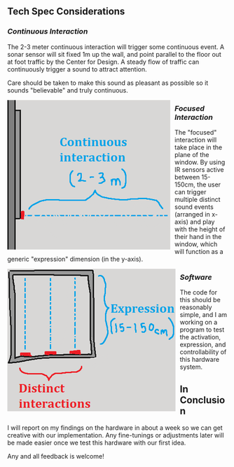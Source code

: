 ## __Tech Spec Considerations__

### *Continuous  Interaction*
The 2-3 meter continuous interaction will trigger some continuous event. A sonar sensor will sit fixed 1m up the wall, and point parallel to the floor out at foot traffic by the Center for Design. A steady flow of traffic can continuously trigger a sound to attract attention.

Care should be taken to make this sound as pleasant as possible so it sounds "believable" and truly continuous.

 <img src="./horizontal.png"
     alt="Continuous interaction."
     style="float: left;
    margin-right: 10px;" />

### *Focused  Interaction*
The "focused" interaction will take place in the plane of the window. By using IR sensors active between 15-150cm, the user can trigger multiple distinct sound events (arranged in x-axis) and play with the height of their hand in the window, which will function as a generic "expression" dimension (in the y-axis).

 <img src="./vertical.png"
     alt="Focused interaction."
     style="float: left;
    margin-right: 10px;" />

### *Software*
The code for this should be reasonably simple, and I am working on a program to test the activation, expression, and controllability of this hardware system. 

## __In Conclusion__
I will report on my findings on the hardware in about a week so we can get creative with our implementation. Any fine-tunings or adjustments later will be made easier once we test this hardware with our first idea.

Any and all feedback is welcome!
